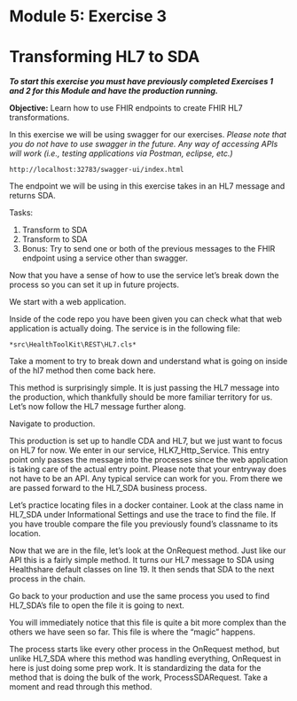 # Module 5: Exercise 3


# Transforming HL7 to SDA

***To start this exercise you must have previously completed Exercises 1 and 2 for this Module and have the production running.***

**Objective:** Learn how to use FHIR endpoints to create FHIR HL7 transformations. 

In this exercise we will be using swagger for our exercises. *Please note that you do not have to use swagger in the future. Any way of accessing APIs will work (i.e., testing applications via Postman, eclipse, etc.)*

	http://localhost:32783/swagger-ui/index.html

The endpoint we will be using in this exercise takes in an HL7 message and returns SDA.

Tasks:

1. Transform to SDA
2. Transform to SDA
3. Bonus: Try to send one or both of the previous messages to the FHIR endpoint using a service other than swagger.

Now that you have a sense of how to use the service let’s break down the process so you can set it up in future projects.

We start with a web application. 

Inside of the code repo you have been given you can check what that web application is actually doing. The service is in the following file: 

	*src\HealthToolKit\REST\HL7.cls*

Take a moment to try to break down and understand what is going on inside of the hl7 method then come back here.

This method is surprisingly simple. It is just passing the HL7 message into the production, which thankfully should be more familiar territory for us. Let’s now follow the HL7 message further along.

Navigate to production.

This production is set up to handle CDA and HL7, but we just want to focus on HL7 for now. We enter in our service, HLK7_Http_Service. This entry point only passes the message into the processes since the web application is taking care of the actual entry point. Please note that your entryway does not have to be an API. Any typical service can work for you. From there we are passed forward to the HL7_SDA business process. 

Let’s practice locating files in a docker container. Look at the class name in HL7_SDA under Informational Settings and use the trace to find the file. If you have trouble compare the file you previously found’s classname to its location.

Now that we are in the file, let’s look at the OnRequest method. Just like our API this is a fairly simple method. It turns our HL7 message to SDA using Healthshare default classes on line 19. It then sends that SDA to the next process in the chain.

Go back to your production and use the same process you used to find HL7_SDA’s file to open the file it is going to next.

You will immediately notice that this file is quite a bit more complex than the others we have seen so far. This file is where the “magic” happens. 

The process starts like every other process in the OnRequest method, but unlike HL7_SDA where this method was handling everything, OnRequest in here is just doing some prep work. It is standardizing the data for the method that is doing the bulk of the work, ProcessSDARequest. Take a moment and read through this method. 
